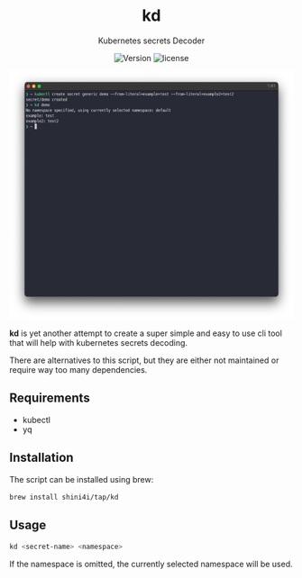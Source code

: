 <div align="center">

# kd
Kubernetes secrets Decoder

![Version](https://img.shields.io/github/v/tag/shini4i/kd?style=plastic)
![license](https://img.shields.io/github/license/shini4i/kd?style=plastic)

<img src="https://raw.githubusercontent.com/shini4i/assets/main/src/kd/demo.png" alt="Showcase" height="441" width="620">
</div>

<b>kd</b> is yet another attempt to create a super simple and easy to use cli tool
that will help with kubernetes secrets decoding.

There are alternatives to this script, but they are either not maintained or require way too many dependencies.

## Requirements
- kubectl
- yq

## Installation
The script can be installed using brew:
```bash
brew install shini4i/tap/kd
```

## Usage
```bash
kd <secret-name> <namespace>
```
If the namespace is omitted, the currently selected namespace will be used.
